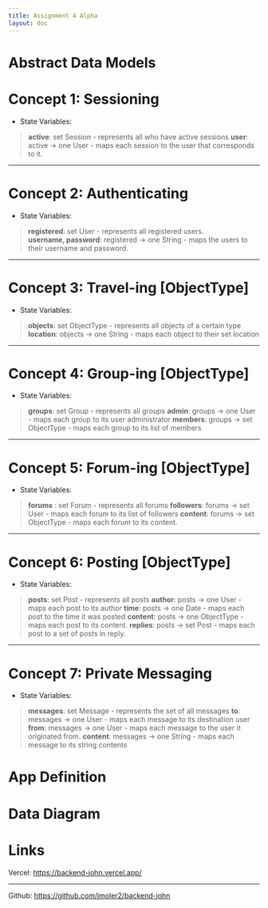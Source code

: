 ```yaml
---
title: Assignment 4 Alpha
layout: doc
---
```


# Abstract Data Models

# Concept 1: Sessioning

- State Variables: 
> **active**: set Session - represents all who have active sessions
> **user**: active -> one User - maps each session to the user that corresponds to it.

____
# Concept 2: Authenticating

- State Variables: 
> **registered**: set User - represents all registered users.  
> **username, password**: registered -> one String - maps the users to their username and password.


_____
# Concept 3: Travel-ing [ObjectType]

- State Variables: 
> **objects**: set ObjectType - represents all objects of a certain type
> **location**: objects -> one String - maps each object to their set location

_____
# Concept 4: Group-ing [ObjectType]

- State Variables: 
> **groups**: set Group - represents all groups
> **admin**: groups -> one User - maps each group to its user administrator
> **members**: groups -> set ObjectType - maps each group to its list of members

_____
# Concept 5: Forum-ing [ObjectType]

- State Variables: 
> **forums** : set Forum - represents all forums
> **followers**: forums -> set User - maps each forum to its list of followers
> **content**: forums -> set ObjectType - maps each forum to its content.

_____
# Concept 6: Posting [ObjectType]

- State Variables: 
> **posts**: set Post - represents all posts
> **author**: posts -> one User - maps each post to its author
> **time**: posts -> one Date - maps each post to the time it was posted
> **content**: posts -> one ObjectType - maps each post to its content.
> **replies**: posts -> set Post - maps each post to a set of posts in reply.

_____
# Concept 7: Private Messaging

- State Variables: 
> **messages**: set Message - represents the set of all messages
> **to**: messages -> one User - maps each message to its destination user
> **from**: messages -> one User - maps each message to the user it originated from.
> **content**: messages -> one String - maps each message to its string contents



# App Definition


# Data Diagram



# Links

Vercel: https://backend-john.vercel.app/
____
Github: https://github.com/jmoler2/backend-john